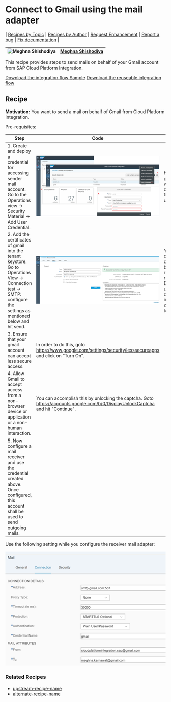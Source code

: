 # Connect to Gmail using the mail adapter

\| [Recipes by Topic](../../readme.md ) \| [Recipes by Author](../../author.md ) \| [Request Enhancement](https://github.com/SAP-samples/cloud-integration-flow/issues/new?assignees=&labels=Recipe%20Fix,enhancement&template=recipe-request.md&title=Improve%20Connect-to-Gmail-using-the-mail-adapter ) \| [Report a bug](https://github.com/SAP-samples/cloud-integration-flow/issues/new?assignees=&labels=Recipe%20Fix,bug&template=bug_report.md&title=Issue%20with%20Connect-to-Gmail-using-the-mail-adapter ) \| [Fix documentation](https://github.com/SAP-samples/cloud-integration-flow/issues/new?assignees=&labels=Recipe%20Fix,documentation&template=bug_report.md&title=Docu%20fix%20Connect-to-Gmail-using-the-mail-adapter ) \|

![Meghna Shishodiya](https://github.com/author-profile.png?size=50 ) | [Meghna Shishodiya](https://github.com/author-profile ) |
----|----|

This recipe provides steps to send mails on behalf of your Gmail account from SAP Cloud Platform Integration.

[Download the integration flow Sample](zip-file-name.zip)
[Download the reuseable integration flow](zip-file-name.zip)

## Recipe

**Motivation:**
You want to send a mail on behalf of Gmail from Cloud Platform Integration.

Pre-requisites:


Step|Code|Why?
----|----|----
1. Create and deploy a credential for accessing sender mail account.  Go to the Operations view -> Security Material -> Add User Credential: | ![Add_Credential](Add_Credential.png)  | Here I am using a gmail account, so I will need to create a credential carrying the corresponding user and password. |
2. Add the certificates of gmail into the tenant keystore. Go to Operations View -> Connection test -> SMTP: configure the settings as mentioned below and hit send.  | ![Download_the_relevant_certificates](Download_the_relevant_certificates.png)|You can see the corresponding certificate at the bottom of the response on the right-hand side. Download it and upload the 2 certificates(available in the downloaded zip) into the tenant keystore. |
3. Ensure that your gmail account can accept less secure access.   | In order to do this, goto https://www.google.com/settings/security/lesssecureapps  and click on “Turn On”.| |
4.	Allow Gmail to accept access from a non-browser device or application or a non-human interaction. | You can accomplish this by unlocking the captcha. Goto https://accounts.google.com/b/0/DisplayUnlockCaptcha and hit "Continue".| |
5.	Now configure a mail receiver and use the credential created above. Once configured, this account shall be used to send outgoing mails.   | | |


Use the following setting while you configure the receiver mail adapter:

![Channel_Configuration](Channel_Configuration.png)

### Related Recipes
* [upstream-recipe-name](../upstream-recipe-folder-name)
* [alternate-recipe-name](../alternate-recipe-folder-name)
